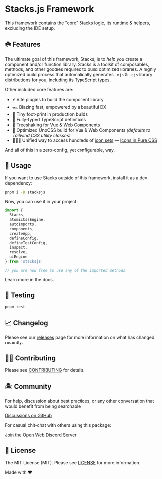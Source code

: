 # Stacks.js Framework

This framework contains the "core" Stacks logic, its runtime & helpers, excluding the IDE setup.

## ☘️ Features

The ultimate goal of this framework, Stacks, is to _help you_ create a component and/or function library. Stacks is a toolkit of composables, methods, and other goodies required to build optimized libraries. A highly optimized build process that automatically generates `.mjs` & `.cjs` library distributions for you, including its TypeScript types.

Other included core features are:

- ⚡️ Vite plugins to build the component library
- 🏎 Blazing fast, empowered by a beautiful DX
- 👣 Tiny foot-print in production builds
- 💬 Fully-typed TypeScript definitions
- 🌳 Treeshaking for Vue & Web Components
- 🎨 Optimized UnoCSS build for Vue & Web Components _(defaults to Tailwind CSS utility classes)_
- 🧙🏼‍♀️ Unified way to access hundreds of [icon sets](https://icon-sets.iconify.design)
 — [Icons in Pure CSS](https://antfu.me/posts/icons-in-pure-css)

And all of this in a zero-config, yet configurable, way.

## 🤖 Usage

If you want to use Stacks outside of this framework, install it as a dev dependency:

```bash
pnpm i -D stacksjs
```

Now, you can use it in your project:

```js
import {
  Stacks,
  atomicCssEngine,
  autoImports,
  components,
  createApp,
  defineConfig,
  defineTestConfig,
  inspect,
  resolve,
  uiEngine
} from 'stacksjs'

// you are now free to use any of the imported methods
```

Learn more in the docs.

## 🧪 Testing

```bash
pnpm test
```

## 📈 Changelog

Please see our [releases](https://github.com/stacksjs/vue-components-library-starter/releases) page for more information on what has changed recently.

## 💪🏼 Contributing

Please see [CONTRIBUTING](../../.github/CONTRIBUTING.md) for details.

## 🏝 Community

For help, discussion about best practices, or any other conversation that would benefit from being searchable:

[Discussions on GitHub](https://github.com/stacksjs/web-components-library-starter/discussions)

For casual chit-chat with others using this package:

[Join the Open Web Discord Server](https://discord.ow3.org)

## 📄 License

The MIT License (MIT). Please see [LICENSE](../../LICENSE.md) for more information.

Made with ❤️
